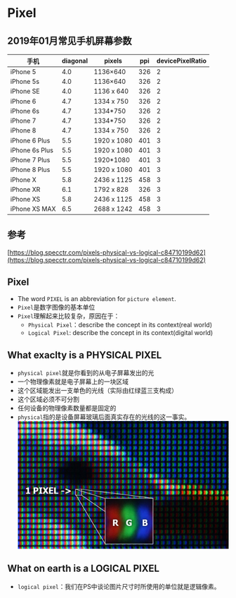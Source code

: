 # Pixel

## 2019年01月常见手机屏幕参数
|手机|diagonal|pixels|ppi|devicePixelRatio|
|-|-|-|-|-|
|iPhone 5|4.0|1136×640|326|2|
|iPhone 5s|4.0|1136×640|326|2|
|iPhone SE|4.0|1136 x 640|326|2|
|iPhone 6|4.7|1334 x 750|326|2|
|iPhone 6s|4.7|1334*750|326|2|
|iPhone 7|4.7|1334*750|326|2|
|iPhone 8|4.7|1334 x 750 |326|2|
|iPhone 6 Plus|5.5|1920 x 1080|401|3|
|iPhone 6s Plus|5.5|1920 x 1080|401|3|
|iPhone 7 Plus|5.5|1920*1080|401|3|
|iPhone 8 Plus|5.5|1920 x 1080|401|3|
|iPhone X|5.8|2436 x 1125|458|3|
|iPhone XR|6.1|1792 x 828|326|3|
|iPhone XS|5.8|2436 x 1125|458|3|
|iPhone XS MAX|6.5|2688 x 1242|458|3|








## 参考
[https://blog.specctr.com/pixels-physical-vs-logical-c84710199d62](https://blog.specctr.com/pixels-physical-vs-logical-c84710199d62)


## Pixel
- The word `PIXEL` is an abbreviation for `picture element`.
- `Pixel`是数字图像的基本单位
- `Pixel`理解起来比较复杂，原因在于：
  - `Physical Pixel`：describe the concept in its context(real world)
  - `Logical Pixel`: describe the concept in its context(digital world)

## What exaclty is a PHYSICAL PIXEL
- `physical pixel`就是你看到的从电子屏幕发出的光
- 一个物理像素就是电子屏幕上的一块区域
- 这个区域能发出一支单色的光线（实际由红绿蓝三支构成）
- 这个区域必须不可分割
- 任何设备的物理像素数量都是固定的
- `physical`指的是设备屏幕玻璃后面真实存在的光线的这一事实。
![Physical Pixel](./images/physical-pixel.jpeg)

## What on earth is a LOGICAL PIXEL
- `logical pixel`：我们在PS中谈论图片尺寸时所使用的单位就是逻辑像素。
